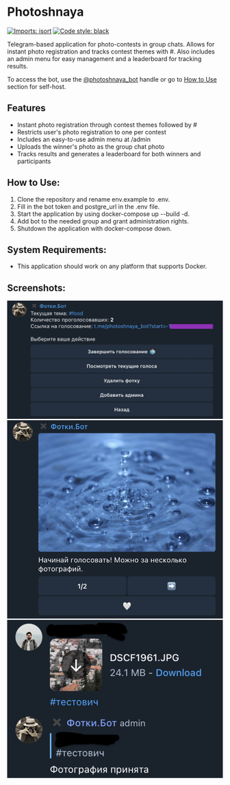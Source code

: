 # Photoshnaya

[![Imports: isort](https://img.shields.io/badge/%20imports-isort-%231674b1?style=flat&labelColor=ef8336)](https://pycqa.github.io/isort/)
[![Code style: black](https://img.shields.io/badge/code%20style-black-000000.svg)](https://github.com/psf/black)


Telegram-based application for photo-contests in group chats. Allows for instant photo registration and tracks contest themes with #. Also includes an admin menu for easy management and a leaderboard for tracking results.

To access the bot, use the [@photoshnaya_bot](t.me/photoshnaya_bot) handle or go to [How to Use](#how-to-use) section for self-host.


## Features

-  Instant photo registration through contest themes followed by #
-  Restricts user's photo registration to one per contest
-  Includes an easy-to-use admin menu at /admin
-  Uploads the winner's photo as the group chat photo
-  Tracks results and generates a leaderboard for both winners and participants

## How to Use:

   1) Clone the repository and rename env.example to .env.
   2) Fill in the bot token and postgre_url in the .env file.
   3) Start the application by using docker-compose up --build -d.
   4) Add bot to the needed group and grant administration rights.
   5) Shutdown the application with docker-compose down.

## System Requirements:

- This application should work on any platform that supports Docker.

## Screenshots:

![Admin menu](screenshots/admin_menu1.png "Admin menu")
![Voting menu](screenshots/vote.png "Voting menu")
![Contest registration via # tracking](screenshots/photo_accepted.png "Confirmation message")
